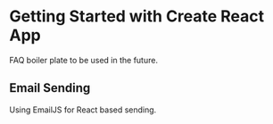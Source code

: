 # Getting Started with Create React App
FAQ boiler plate to be used in the future. 

## Email Sending
Using EmailJS for React based sending. 


